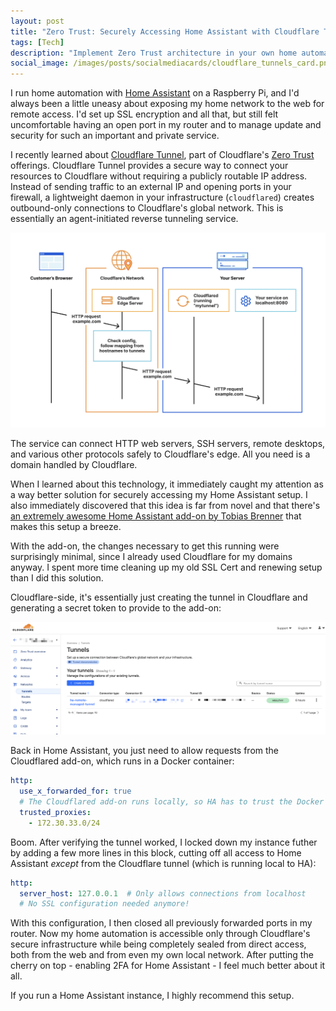 ```yaml
---
layout: post
title: "Zero Trust: Securely Accessing Home Assistant with Cloudflare Tunnels"
tags: [Tech]
description: "Implement Zero Trust architecture in your own home automation: connect remotely to your Home Assistant instance without opening any ports using Cloudflare Tunnels. Tobias Brenner's Cloudflared add-on for Home Assistant makes this a breeze."
social_image: /images/posts/socialmediacards/cloudflare_tunnels_card.png
---
```


I run home automation with [Home Assistant][1] on a Raspberry Pi, and I'd always been a little uneasy
about exposing my home network to the web for remote access. I'd set up SSL encryption and all that,
but still felt uncomfortable having an open port in my router and to manage update and security for
such an important and private service.

I recently learned about [Cloudflare Tunnel][2], part of Cloudflare's [Zero Trust][3] offerings.
Cloudflare Tunnel provides a secure way to connect your resources to Cloudflare without requiring a
publicly routable IP address. Instead of sending traffic to an external IP and opening ports in your
firewall, a lightweight daemon in your infrastructure (`cloudflared`) creates outbound-only
connections to Cloudflare's global network. This is essentially an agent-initiated reverse tunneling
service.

<img src="/images/posts/cloudflare-tunnel-diagram.png" alt="Cloudflare Tunnel diagram" style="max-width:100%">

The service can connect HTTP web servers, SSH servers, remote desktops, and various other protocols
safely to Cloudflare's edge. All you need is a domain handled by Cloudflare.

When I learned about this technology, it immediately caught my attention as a way better solution
for securely accessing my Home Assistant setup. I also immediately discovered that this idea is far
from novel and that there's [an extremely awesome Home Assistant add-on by Tobias
Brenner][4] that makes this setup a breeze.

With the add-on, the changes necessary to get this running were surprisingly minimal, since I
already used Cloudflare for my domains anyway. I spent more time cleaning up my old SSL Cert and
renewing setup than I did this solution.

Cloudflare-side, it's essentially just creating the tunnel in Cloudflare and generating a secret token to provide to the add-on:

<img src="/images/posts/cloudflare-tunnels-ui.png" alt="Cloudflare Tunnels UI" style="max-width:100%">

Back in Home Assistant, you just need to allow requests from the Cloudflared add-on, which runs in a Docker container:

```yaml
http:
  use_x_forwarded_for: true
  # The Cloudflared add-on runs locally, so HA has to trust the Docker network it runs on.
  trusted_proxies:
    - 172.30.33.0/24
```

Boom. After verifying the tunnel worked, I locked down my instance futher by adding a few more lines
in this block, cutting off all access to Home Assistant _except_ from the Cloudflare tunnel (which
is running local to HA):

```yaml
http:
  server_host: 127.0.0.1  # Only allows connections from localhost
  # No SSL configuration needed anymore!
```

With this configuration, I then closed all previously forwarded ports in my router. Now my home
automation is accessible only through Cloudflare's secure infrastructure while being completely
sealed from direct access, both from the web and from even my own local network. After putting the
cherry on top - enabling 2FA for Home Assistant - I feel much better about it all.

If you run a Home Assistant instance, I highly recommend this setup.

[1]: https://www.home-assistant.io/
[2]: https://developers.cloudflare.com/cloudflare-one/connections/connect-apps
[3]: https://www.cloudflare.com/learning/security/glossary/what-is-zero-trust/
[4]: https://github.com/brenner-tobias/addon-cloudflared
